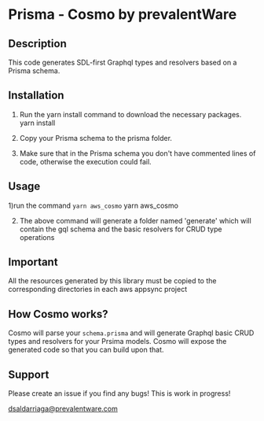 # Prisma - Cosmo by prevalentWare

## Description

This code generates SDL-first Graphql types and resolvers based on a Prisma schema.

## Installation 
1) Run the yarn install command to download the necessary packages.
  yarn install

2) Copy your Prisma schema to the prisma folder.

3) Make sure that in the Prisma schema you don't have commented lines of code, otherwise the execution could fail.

## Usage
1)run the command `yarn aws_cosmo`
  yarn aws_cosmo

2) The above command will generate a folder named 'generate' which will contain the gql schema and the basic resolvers for CRUD type operations


## Important
All the resources generated by this library must be copied to the corresponding directories in each aws appsync project


## How Cosmo works?

Cosmo will parse your `schema.prisma` and will generate Graphql basic CRUD types and resolvers for your Prsima models. Cosmo will expose the generated code so that you can build upon that.

## Support

Please create an issue if you find any bugs! This is work in progress!

dsaldarriaga@prevalentware.com
